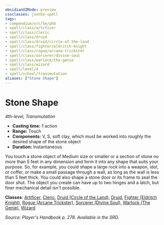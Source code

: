 ```yaml
---
obsidianUIMode: preview
cssclasses: json5e-spell
tags:
- compendium/src/5e/phb
- spell/class/artificer
- spell/class/cleric
- spell/class/druid
- spell/class/druid/circle-of-the-land
- spell/class/fighter/eldritch-knight
- spell/class/rogue/arcane-trickster
- spell/class/sorcerer/divine-soul
- spell/class/warlock/the-genie
- spell/class/wizard
- spell/level/4
- spell/school/transmutation
aliases: ["Stone Shape"]
---
```

# Stone Shape
*4th-level, Transmutation*  

- **Casting time:** 1 action
- **Range:** Touch
- **Components:** V, S, soft clay, which must be worked into roughly the desired shape of the stone object
- **Duration:** Instantaneous

You touch a stone object of Medium size or smaller or a section of stone no more than 5 feet in any dimension and form it into any shape that suits your purpose. So, for example, you could shape a large rock into a weapon, idol, or coffer, or make a small passage through a wall, as long as the wall is less than 5 feet thick. You could also shape a stone door or its frame to seal the door shut. The object you create can have up to two hinges and a latch, but finer mechanical detail isn't possible.

**Classes**: [Artificer](5E2014官方资源/classes/artificer-tce.md), [Cleric](5E2014官方资源/classes/cleric.md), [Druid (Circle of the Land)](5E2014官方资源/classes/druid-circle-of-the-land.md), [Druid](5E2014官方资源/classes/druid.md), [Fighter (Eldritch Knight)](5E2014官方资源/classes/fighter-eldritch-knight.md), [Rogue (Arcane Trickster)](5E2014官方资源/classes/rogue-arcane-trickster.md), [Sorcerer (Divine Soul)](5E2014官方资源/classes/sorcerer-divine-soul-xge.md), [Warlock (The Genie)](5E2014官方资源/classes/warlock-the-genie-tce.md), [Wizard](5E2014官方资源/classes/wizard.md)

*Source: Player's Handbook p. 278. Available in the SRD.*